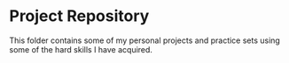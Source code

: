 # Project Repository
This folder contains some of my personal projects and practice sets using some of the hard skills I have acquired.
